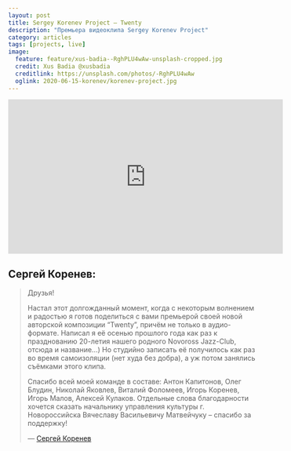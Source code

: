 ```yaml
---
layout: post
title: Sergey Korenev Project — Twenty
description: "Премьера видеоклипа Sergey Korenev Project"
category: articles
tags: [projects, live]
image:
  feature: feature/xus-badia--RghPLU4wAw-unsplash-cropped.jpg 
  credit: Xus Badia @xusbadia
  creditlink: https://unsplash.com/photos/-RghPLU4wAw
  oglink: 2020-06-15-korenev/korenev-project.jpg
---
```


<iframe width="560" height="315" src="https://www.youtube.com/embed/H0AVK3FK_y4" frameborder="0" allow="accelerometer; autoplay; encrypted-media; gyroscope; picture-in-picture" allowfullscreen></iframe>

## Сергей Коренев:

>Друзья! 
>
>Настал этот долгожданный момент, когда с некоторым волнением и радостью 
>я готов поделиться с вами премьерой своей новой авторской композиции “Twenty”, 
>причём не только в аудио-формате. Написал я её осенью прошлого года как раз 
>к празднованию 20-летия нашего родного Novoross Jazz-Club, отсюда и название…) 
>Но студийно записать её получилось как раз во время самоизоляции (нет худа без добра), 
>а уж потом занялись съёмками этого клипа. 
>
>Спасибо всей моей команде в составе: 
>Антон Капитонов, Олег Блудин, Николай Яковлев, Виталий Фоломеев, Игорь Коренев, 
>Игорь Малов, Алексей Кулаков. Отдельные слова благодарности хочется сказать 
>начальнику управления культуры г. Новороссийска Вячеславу Васильевичу Матвейчуку – 
>спасибо за поддержку!
>
>— [Сергей Коренев](https://www.facebook.com/Sergey.Korenev.JAZZ/posts/3158444837556468)